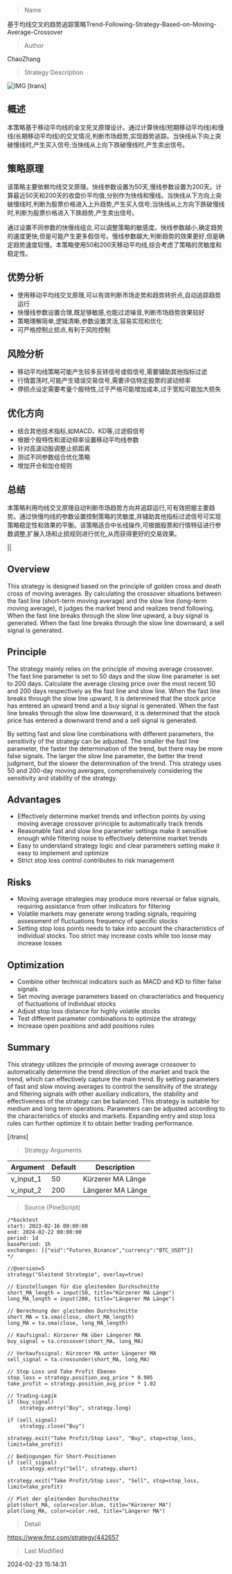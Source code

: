 
> Name

基于均线交叉的趋势追踪策略Trend-Following-Strategy-Based-on-Moving-Average-Crossover

> Author

ChaoZhang

> Strategy Description

![IMG](https://www.fmz.com/upload/asset/f88f6f74915632da41.png)
[trans]
## 概述

本策略基于移动平均线的金叉死叉原理设计。通过计算快线(短期移动平均线)和慢线(长期移动平均线)的交叉情况,判断市场趋势,实现趋势追踪。当快线从下向上突破慢线时,产生买入信号;当快线从上向下跌破慢线时,产生卖出信号。

## 策略原理

该策略主要依赖均线交叉原理。快线参数设置为50天,慢线参数设置为200天。计算最近50天和200天的收盘价平均值,分别作为快线和慢线。当快线从下方向上突破慢线时,判断为股票价格进入上升趋势,产生买入信号;当快线从上方向下跌破慢线时,判断为股票价格进入下跌趋势,产生卖出信号。

通过设置不同参数的快慢线组合,可以调整策略的敏感度。快线参数越小,确定趋势的速度更快,但是可能产生更多假信号。慢线参数越大,判断趋势的效果更好,但是确定趋势速度较慢。本策略使用50和200天移动平均线,综合考虑了策略的灵敏度和稳定性。

## 优势分析

- 使用移动平均线交叉原理,可以有效判断市场走势和趋势转折点,自动追踪趋势运行 
- 快慢线参数设置合理,既足够敏感,也能过滤噪音,判断市场趋势效果较好
- 策略理解简单,逻辑清晰,参数设置灵活,容易实现和优化
- 可严格控制止损点,有利于风险控制

## 风险分析

- 移动平均线策略可能产生较多反转信号或假信号,需要辅助其他指标过滤
- 行情震荡时,可能产生错误交易信号,需要评估特定股票的波动频率
- 停损点设定需要考量个股特性,过于严格可能增加成本,过于宽松可能加大损失

## 优化方向

- 结合其他技术指标,如MACD、KD等,过滤假信号
- 根据个股特性和波动频率设置移动平均线参数
- 针对高波动股调整止损距离
- 测试不同参数组合优化策略
- 增加开仓和加仓规则

## 总结

本策略利用均线交叉原理自动判断市场趋势方向并追踪运行,可有效把握主要趋势。通过快慢均线的参数设置控制策略的灵敏度,并辅助其他指标过滤信号可实现策略稳定性和效果的平衡。该策略适合中长线操作,可根据股票和行情特征进行参数调整,扩展入场和止损规则进行优化,从而获得更好的交易效果。

||

## Overview  

This strategy is designed based on the principle of golden cross and death cross of moving averages. By calculating the crossover situations between the fast line (short-term moving average) and the slow line (long-term moving average), it judges the market trend and realizes trend following. When the fast line breaks through the slow line upward, a buy signal is generated. When the fast line breaks through the slow line downward, a sell signal is generated.

## Principle  

The strategy mainly relies on the principle of moving average crossover. The fast line parameter is set to 50 days and the slow line parameter is set to 200 days. Calculate the average closing price over the most recent 50 and 200 days respectively as the fast line and slow line. When the fast line breaks through the slow line upward, it is determined that the stock price has entered an upward trend and a buy signal is generated. When the fast line breaks through the slow line downward, it is determined that the stock price has entered a downward trend and a sell signal is generated.

By setting fast and slow line combinations with different parameters, the sensitivity of the strategy can be adjusted. The smaller the fast line parameter, the faster the determination of the trend, but there may be more false signals. The larger the slow line parameter, the better the trend judgment, but the slower the determination of the trend. This strategy uses 50 and 200-day moving averages, comprehensively considering the sensitivity and stability of the strategy.  

## Advantages

- Effectively determine market trends and inflection points by using moving average crossover principle to automatically track trends
- Reasonable fast and slow line parameter settings make it sensitive enough while filtering noise to effectively determine market trends 
- Easy to understand strategy logic and clear parameters setting make it easy to implement and optimize
- Strict stop loss control contributes to risk management

## Risks  

- Moving average strategies may produce more reversal or false signals, requiring assistance from other indicators for filtering
- Volatile markets may generate wrong trading signals, requiring assessment of fluctuations frequency of specific stocks
- Setting stop loss points needs to take into account the characteristics of individual stocks. Too strict may increase costs while too loose may increase losses  

## Optimization

- Combine other technical indicators such as MACD and KD to filter false signals
- Set moving average parameters based on characteristics and frequency of fluctuations of individual stocks
- Adjust stop loss distance for highly volatile stocks
- Test different parameter combinations to optimize the strategy  
- Increase open positions and add positions rules

## Summary   

This strategy utilizes the principle of moving average crossover to automatically determine the trend direction of the market and track the trend, which can effectively capture the main trend. By setting parameters of fast and slow moving averages to control the sensitivity of the strategy and filtering signals with other auxiliary indicators, the stability and effectiveness of the strategy can be balanced. This strategy is suitable for medium and long term operations. Parameters can be adjusted according to the characteristics of stocks and markets. Expanding entry and stop loss rules can further optimize it to obtain better trading performance.

[/trans]

> Strategy Arguments



|Argument|Default|Description|
|----|----|----|
|v_input_1|50|Kürzerer MA Länge|
|v_input_2|200|Längerer MA Länge|


> Source (PineScript)

``` pinescript
/*backtest
start: 2023-02-16 00:00:00
end: 2024-02-22 00:00:00
period: 1d
basePeriod: 1h
exchanges: [{"eid":"Futures_Binance","currency":"BTC_USDT"}]
*/

//@version=5
strategy("Gleitend Strategie", overlay=true)

// Einstellungen für die gleitenden Durchschnitte
short_MA_length = input(50, title="Kürzerer MA Länge")
long_MA_length = input(200, title="Längerer MA Länge")

// Berechnung der gleitenden Durchschnitte
short_MA = ta.sma(close, short_MA_length)
long_MA = ta.sma(close, long_MA_length)

// Kaufsignal: Kürzerer MA über Längerer MA
buy_signal = ta.crossover(short_MA, long_MA)

// Verkaufssignal: Kürzerer MA unter Längerer MA
sell_signal = ta.crossunder(short_MA, long_MA)

// Stop Loss und Take Profit Ebenen
stop_loss = strategy.position_avg_price * 0.985
take_profit = strategy.position_avg_price * 1.02

// Trading-Logik
if (buy_signal)
    strategy.entry("Buy", strategy.long)
    
if (sell_signal)
    strategy.close("Buy")
    
strategy.exit("Take Profit/Stop Loss", "Buy", stop=stop_loss, limit=take_profit)

// Bedingungen für Short-Positionen
if (sell_signal)
    strategy.entry("Sell", strategy.short)

strategy.exit("Take Profit/Stop Loss", "Sell", stop=stop_loss, limit=take_profit)

// Plot der gleitenden Durchschnitte
plot(short_MA, color=color.blue, title="Kürzerer MA")
plot(long_MA, color=color.red, title="Längerer MA")

```

> Detail

https://www.fmz.com/strategy/442657

> Last Modified

2024-02-23 15:14:31
